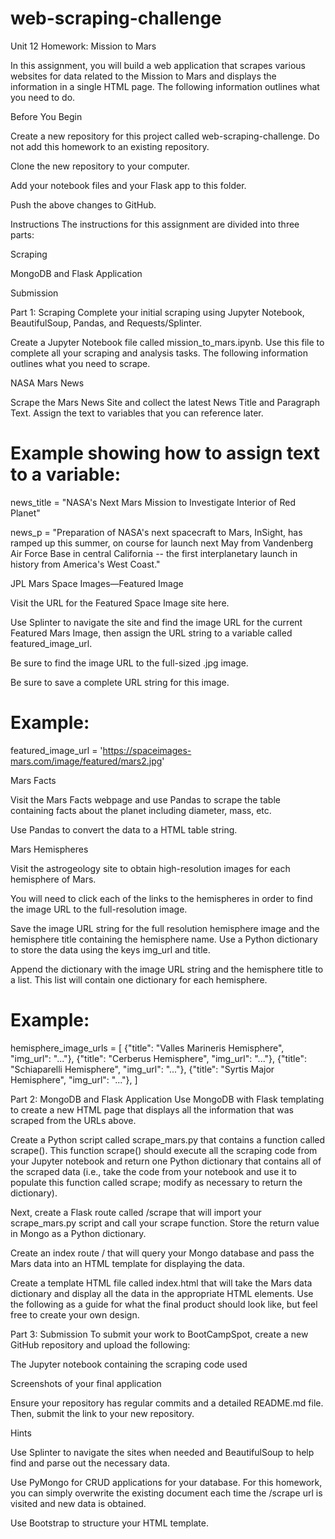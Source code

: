 # web-scraping-challenge
Unit 12 Homework: Mission to Mars

In this assignment, you will build a web application that scrapes various websites for data related to the Mission to Mars and displays the information in a single HTML page. The following information outlines what you need to do.

Before You Begin

Create a new repository for this project called web-scraping-challenge. Do not add this homework to an existing repository.

Clone the new repository to your computer.


Add your notebook files and your Flask app to this folder.


Push the above changes to GitHub.



Instructions
The instructions for this assignment are divided into three parts:


Scraping


MongoDB and Flask Application


Submission



Part  1: Scraping
Complete your initial scraping using Jupyter Notebook, BeautifulSoup, Pandas, and Requests/Splinter.

Create a Jupyter Notebook file called mission_to_mars.ipynb. Use this file to complete all your scraping and analysis tasks. The following information outlines what you need to scrape.


NASA Mars News

Scrape the Mars News Site and collect the latest News Title and Paragraph Text. Assign the text to variables that you can reference later.


# Example showing how to assign text to a variable: 
news_title = "NASA's Next Mars Mission to Investigate Interior of Red Planet"

news_p = "Preparation of NASA's next spacecraft to Mars, InSight, has ramped up this summer, on course for launch next May from Vandenberg Air Force Base in central California -- the first interplanetary launch in history from America's West Coast."



JPL Mars Space Images—Featured Image


Visit the URL for the Featured Space Image site here.


Use Splinter to navigate the site and find the image URL for the current Featured Mars Image, then assign the URL string to a variable called featured_image_url.


Be sure to find the image URL to the full-sized .jpg image.


Be sure to save a complete URL string for this image.



# Example:
featured_image_url = 'https://spaceimages-mars.com/image/featured/mars2.jpg'



Mars Facts


Visit the Mars Facts webpage and use Pandas to scrape the table containing facts about the planet including diameter, mass, etc.


Use Pandas to convert the data to a HTML table string.



Mars Hemispheres


Visit the astrogeology site to obtain high-resolution images for each hemisphere of Mars.


You will need to click each of the links to the hemispheres in order to find the image URL to the full-resolution image.


Save the image URL string for the full resolution hemisphere image and the hemisphere title containing the hemisphere name. Use a Python dictionary to store the data using the keys img_url and title.


Append the dictionary with the image URL string and the hemisphere title to a list. This list will contain one dictionary for each hemisphere.



# Example:
hemisphere_image_urls = [
    {"title": "Valles Marineris Hemisphere", "img_url": "..."},
    {"title": "Cerberus Hemisphere", "img_url": "..."},
    {"title": "Schiaparelli Hemisphere", "img_url": "..."},
    {"title": "Syrtis Major Hemisphere", "img_url": "..."},
]




Part 2: MongoDB and Flask Application
Use MongoDB with Flask templating to create a new HTML page that displays all the information that was scraped from the URLs above.


Create a Python script called scrape_mars.py that contains a function called scrape(). This function scrape() should execute all the scraping code from your Jupyter notebook and return one Python dictionary that contains all of the scraped data (i.e., take the code from your notebook and use it to populate this function called scrape; modify as necessary to return the dictionary).


Next, create a Flask route called /scrape that will import your scrape_mars.py script and call your scrape function. Store the return value in Mongo as a Python dictionary.


Create an index route / that will query your Mongo database and pass the Mars data into an HTML template for displaying the data.


Create a template HTML file called index.html that will take the Mars data dictionary and display all the data in the appropriate HTML elements. Use the following as a guide for what the final product should look like, but feel free to create your own design.





Part 3: Submission
To submit your work to BootCampSpot, create a new GitHub repository and upload the following:


The Jupyter notebook containing the scraping code used


Screenshots of your final application


Ensure your repository has regular commits and a detailed README.md file. Then, submit the link to your new repository.

Hints


Use Splinter to navigate the sites when needed and BeautifulSoup to help find and parse out the necessary data.


Use PyMongo for CRUD applications for your database. For this homework, you can simply overwrite the existing document each time the /scrape url is visited and new data is obtained.


Use Bootstrap to structure your HTML template.



